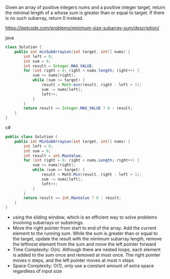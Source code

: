 Given an array of positive integers nums and a positive integer target, return the minimal length of a whose sum is greater than or equal to target. If there is no such subarray, return 0 instead.

https://leetcode.com/problems/minimum-size-subarray-sum/description/

java
```java
class Solution {
    public int minSubArrayLen(int target, int[] nums) {
        int left = 0;
        int sum = 0;
        int result = Integer.MAX_VALUE;
        for (int right = 0; right < nums.length; right++) {
            sum += nums[right];
            while (sum >= target) {
                result = Math.min(result, right - left + 1);
                sum -= nums[left];
                left++;
            }
        }
        return result == Integer.MAX_VALUE ? 0 : result;
    }
}
```

c#
```csharp
public class Solution {
    public int MinSubArrayLen(int target, int[] nums) {
        int left = 0;
        int sum = 0;
        int result = int.MaxValue;
        for (int right = 0; right < nums.Length; right++) {
            sum += nums[right];
            while (sum >= target) {
                result = Math.Min(result, right - left + 1);
                sum -= nums[left];
                left++;
            }
        }
        return result == int.MaxValue ? 0 : result;
    }
}
```

- using the sliding window, which is an efficient way to solve problems involving subarrays or substrings. 
- Move the right pointer from start to end of the array. Add the current element to the running sum. While the sum is greater than or equal to the target, update the result with the minimum subarray length, remove the leftmost element from the sum and move the left pointer forward
- Time Complexity: O(n). Although there are nested loops, each element is added to the sum once and removed at most once. The right pointer moves n steps, and the left pointer moves at most n steps
- Space Complexity: O(1), only use a constant amount of extra space regardless of input size
